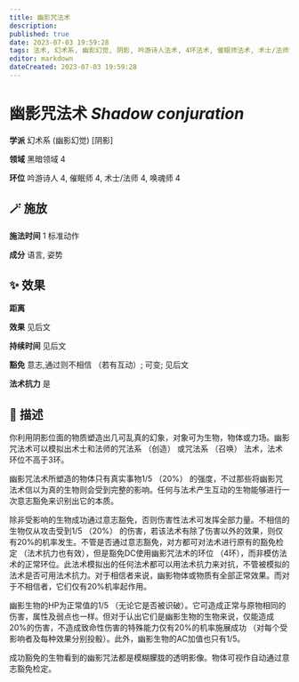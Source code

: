 ```yaml
---
title: 幽影咒法术
description: 
published: true
date: 2023-07-03 19:59:28
tags: 法术, 幻术系, 幽影幻觉, 阴影, 吟游诗人法术, 4环法术, 催眠师法术, 术士/法师法术, 唤魂师法术, 黑暗领域
editor: markdown
dateCreated: 2023-07-03 19:59:28
---
```


# **幽影咒法术** *Shadow conjuration*

**学派** 幻术系 (幽影幻觉) \[阴影\] 

**领域** 黑暗领域 4

**环位** 吟游诗人 4, 催眠师 4, 术士/法师 4, 唤魂师 4

## 🪄 施放

**施法时间** 1 标准动作

**成分** 语言, 姿势

## ✨ 效果  

**距离**  

**效果** 见后文 

**持续时间** 见后文 

**豁免** 意志,通过则不相信 （若有互动）; 可变; 见后文

**法术抗力** 是

## 📖 描述

你利用阴影位面的物质塑造出几可乱真的幻象，对象可为生物，物体或力场。幽影咒法术可以模拟出术士和法师的咒法系 （创造） 或咒法系 （召唤） 法术，法术环位不高于3环。

幽影咒法术所塑造的物体只有真实事物1/5 （20%） 的强度，不过那些将幽影咒法术信以为真的生物则会受到完整的影响。任何与法术产生互动的生物能够进行一次意志豁免来识别出它的本质。

除非受影响的生物成功通过意志豁免，否则伤害性法术可发挥全部力量。不相信的生物仅从攻击受到1/5 （20%） 的伤害，若该法术有除了伤害以外的效果，则仅有20%的机率发生。不管是否通过意志豁免，对方都可对法术进行原有的豁免检定 （法术抗力也有效），但是豁免DC使用幽影咒法术的环位 （4环），而非模仿法术的正常环位。此法术模拟出的任何法术都可以用法术抗力来对抗，不管被模拟的法术是否可用法术抗力。对于相信者来说，幽影物体或物质有全部正常效果。而对于不相信者，它们仅有20%机率起作用。

幽影生物的HP为正常值的1/5 （无论它是否被识破）。它可造成正常与原物相同的伤害，属性及弱点也一样。但对于认出它们是幽影生物的生物来说，仅能造成20%的伤害，不造成致命性伤害的特殊能力仅有20%的机率施展成功 （对每个受影响者及每种效果分别投骰）。此外，幽影生物的AC加值也只有1/5。

成功豁免的生物看到的幽影咒法都是模糊朦胧的透明影像。物体可视作自动通过意志豁免检定。
    